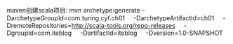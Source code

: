 maven创建scala项目:
mvn archetype:generate -DarchetypeGroupId=com.turing.cyf.ch01
    -DarchetypeArtifactId=ch01
    -DremoteRepositories=http://scala-tools.org/repo-releases
    -DgroupId=com.iteblog
    -DartifactId=iteblog
    -Dversion=1.0-SNAPSHOT
